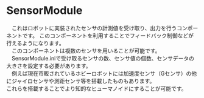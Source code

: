SensorModule
============
　これはロボットに実装されたセンサの計測値を受け取り、出力を行うコンポーネントです。  このコンポーネントを利用することでフィードバック制御などが行えるようになります。	
　このコンポーネントは複数のセンサを用いることが可能です。  
　SensorModule.iniで受け取るセンサの数、センサ値の個数、センサデータの大きさを設定する必要があります。    
　例えば現在市販されているホビーロボットには加速度センサ（Gセンサ）の他にジャイロセンサや測距センサ等を搭載したものもあります。	
これらを搭載することでより知的なヒューマノイドにすることが可能です。
